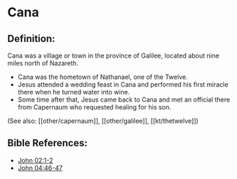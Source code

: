# Cana #

## Definition: ##

Cana was a village or town in the province of Galilee, located about nine miles north of Nazareth.

* Cana was the hometown of Nathanael, one of the Twelve.
* Jesus attended a wedding feast in Cana and performed his first miracle there when he turned water into wine.
* Some time after that, Jesus came back to Cana and met an official there from Capernaum who requested healing for his son.

(See also: [[other/capernaum]], [[other/galilee]], [[kt/thetwelve]])

## Bible References: ##

* [John 02:1-2](en/tn/jhn/help/02/01)
* [John 04:46-47](en/tn/jhn/help/04/46)